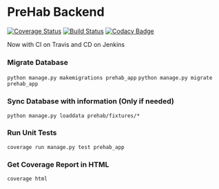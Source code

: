 # PreHab Backend
[![Coverage Status](https://coveralls.io/repos/github/cubicon-feup/prehab-backend/badge.svg?branch=master)](https://coveralls.io/github/cubicon-feup/prehab-backend?branch=master)
[![Build Status](https://travis-ci.org/cubicon-feup/prehab-backend.svg?branch=master)](https://travis-ci.org/cubicon-feup/prehab-backend)
[![Codacy Badge](https://api.codacy.com/project/badge/Grade/be081261e0084083ad03f6d1ef13e6fd)](https://www.codacy.com/app/Cubicon/prehab-backend?utm_source=github.com&amp;utm_medium=referral&amp;utm_content=cubicon-feup/prehab-backend&amp;utm_campaign=Badge_Grade)

Now with CI on Travis and CD on Jenkins

### Migrate Database
`python manage.py makemigrations prehab_app`
`python manage.py migrate prehab_app`

### Sync Database with information (Only if needed)
`python manage.py loaddata prehab/fixtures/*`

### Run Unit Tests
`coverage run manage.py test prehab_app`

### Get Coverage Report in HTML
`coverage html`

